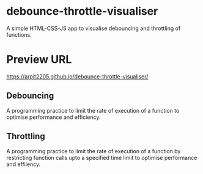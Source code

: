 # debounce-throttle-visualiser
A simple HTML-CSS-JS app to visualise debouncing and throttling of functions.

# Preview URL
https://arpit2205.github.io/debounce-throttle-visualiser/

## Debouncing
A programming practice to limit the rate of execution of a function to optimise performance and efficiency.

## Throttling
A programming practice to limit the rate of execution of a function by restricting function calls upto a specified time limit to optimise performance and effiiency.
